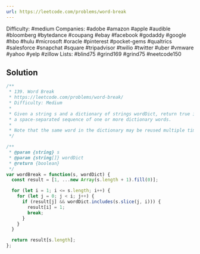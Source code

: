 ```yaml
---
url: https://leetcode.com/problems/word-break
---
```


Difficulty: #medium
Companies: #adobe #amazon #apple #audible #bloomberg #bytedance #coupang #ebay #facebook #godaddy #google #hbo #hulu #microsoft #oracle #pinterest #pocket-gems #qualtrics #salesforce #snapchat #square #tripadvisor #twilio #twitter #uber #vmware #yahoo #yelp #zillow
Lists: #blind75 #grind169 #grind75 #neetcode150

## Solution

```javascript
/**
 * 139. Word Break
 * https://leetcode.com/problems/word-break/
 * Difficulty: Medium
 *
 * Given a string s and a dictionary of strings wordDict, return true if s can be segmented into
 * a space-separated sequence of one or more dictionary words.
 *
 * Note that the same word in the dictionary may be reused multiple times in the segmentation.
 */

/**
 * @param {string} s
 * @param {string[]} wordDict
 * @return {boolean}
 */
var wordBreak = function(s, wordDict) {
  const result = [1, ...new Array(s.length + 1).fill(0)];

  for (let i = 1; i <= s.length; i++) {
    for (let j = 0; j < i; j++) {
      if (result[j] && wordDict.includes(s.slice(j, i))) {
        result[i] = 1;
        break;
      }
    }
  }

  return result[s.length];
};

```
